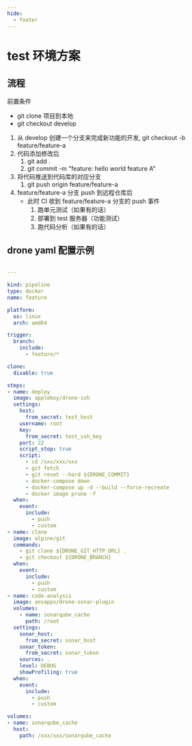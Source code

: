 ```yaml
---
hide:
  - footer
---
```


# test 环境方案

## 流程

前置条件
- git clone 项目到本地
- git checkout develop

1. 从 develop 创建一个分支来完成新功能的开发, git checkout -b feature/feature-a
2. 代码添加修改后
   1. git add . 
   2. git commit -m "feature: hello world feature A"
3. 将代码推送到代码库的对应分支
   1. git push origin feature/feature-a
4. feature/feature-a 分支 push 到远程仓库后
   - 此时 CI 收到 feature/feature-a 分支的 push 事件
     1. 跑单元测试（如果有的话）
     2. 部署到 test 服务器（功能测试）
     3. 跑代码分析（如果有的话）


## drone yaml 配置示例

```yaml

---

kind: pipeline
type: docker
name: feature

platform:
  os: linux
  arch: amd64

trigger:
  branch:
    include:
      - feature/*

clone:
  disable: true

steps:
- name: deploy
  image: appleboy/drone-ssh
  settings:
    host:
      from_secret: test_host
    username: root
    key:
      from_secret: test_ssh_key
    port: 22
    script_stop: true
    script:
      - cd /xxx/xxx/xxx
      - git fetch
      - git reset --hard ${DRONE_COMMIT}
      - docker-compose down
      - docker-compose up -d --build --force-recreate
      - docker image prune -f
  when:
    event:
      include:
        - push
        - custom
- name: clone
  image: alpine/git
  commands:
    - git clone ${DRONE_GIT_HTTP_URL} .
    - git checkout ${DRONE_BRANCH}
  when:
    event:
      include:
        - push
        - custom
- name: code-analysis
  image: aosapps/drone-sonar-plugin
  volumes:
    - name: sonarqube_cache
      path: /root
  settings:
    sonar_host:
      from_secret: sonar_host
    sonar_token:
      from_secret: sonar_token
    sources: .
    level: DEBUG
    showProfiling: true
  when:
    event:
      include:
        - push
        - custom

volumes:
- name: sonarqube_cache
  host:
    path: /xxx/xxx/sonarqube_cache
```